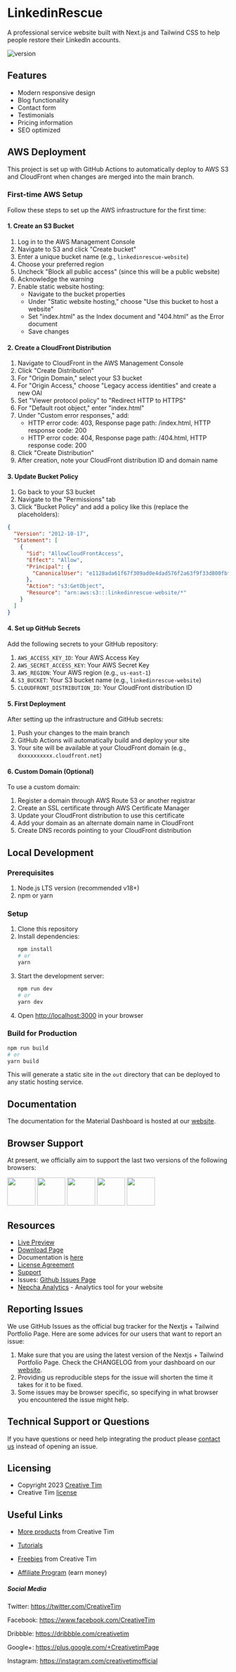 # LinkedinRescue

A professional service website built with Next.js and Tailwind CSS to help people restore their LinkedIn accounts.

![version](https://img.shields.io/badge/version-1.0.0-blue.svg)

## Features

- Modern responsive design
- Blog functionality
- Contact form
- Testimonials
- Pricing information
- SEO optimized

## AWS Deployment

This project is set up with GitHub Actions to automatically deploy to AWS S3 and CloudFront when changes are merged into the main branch.

### First-time AWS Setup

Follow these steps to set up the AWS infrastructure for the first time:

#### 1. Create an S3 Bucket

1. Log in to the AWS Management Console
2. Navigate to S3 and click "Create bucket"
3. Enter a unique bucket name (e.g., `linkedinrescue-website`)
4. Choose your preferred region
5. Uncheck "Block all public access" (since this will be a public website)
6. Acknowledge the warning
7. Enable static website hosting:
   - Navigate to the bucket properties
   - Under "Static website hosting," choose "Use this bucket to host a website"
   - Set "index.html" as the Index document and "404.html" as the Error document
   - Save changes

#### 2. Create a CloudFront Distribution

1. Navigate to CloudFront in the AWS Management Console
2. Click "Create Distribution"
3. For "Origin Domain," select your S3 bucket
4. For "Origin Access," choose "Legacy access identities" and create a new OAI
5. Set "Viewer protocol policy" to "Redirect HTTP to HTTPS"
6. For "Default root object," enter "index.html"
7. Under "Custom error responses," add:
   - HTTP error code: 403, Response page path: /index.html, HTTP response code: 200
   - HTTP error code: 404, Response page path: /404.html, HTTP response code: 200
8. Click "Create Distribution"
9. After creation, note your CloudFront distribution ID and domain name

#### 3. Update Bucket Policy

1. Go back to your S3 bucket
2. Navigate to the "Permissions" tab
3. Click "Bucket Policy" and add a policy like this (replace the placeholders):

```json
{
  "Version": "2012-10-17",
  "Statement": [
    {
      "Sid": "AllowCloudFrontAccess",
      "Effect": "Allow",
      "Principal": {
        "CanonicalUser": "e1128ada61f67f309ad0e4dad576f2a63f9f33d800fbf5a372cba994ffceef59f4599f163d8d2f253b867c4543741083"
      },
      "Action": "s3:GetObject",
      "Resource": "arn:aws:s3:::linkedinrescue-website/*"
    }
  ]
}
```

#### 4. Set up GitHub Secrets

Add the following secrets to your GitHub repository:

1. `AWS_ACCESS_KEY_ID`: Your AWS Access Key
2. `AWS_SECRET_ACCESS_KEY`: Your AWS Secret Key
3. `AWS_REGION`: Your AWS region (e.g., `us-east-1`)
4. `S3_BUCKET`: Your S3 bucket name (e.g., `linkedinrescue-website`)
5. `CLOUDFRONT_DISTRIBUTION_ID`: Your CloudFront distribution ID

#### 5. First Deployment

After setting up the infrastructure and GitHub secrets:

1. Push your changes to the main branch
2. GitHub Actions will automatically build and deploy your site
3. Your site will be available at your CloudFront domain (e.g., `dxxxxxxxxxx.cloudfront.net`)

#### 6. Custom Domain (Optional)

To use a custom domain:

1. Register a domain through AWS Route 53 or another registrar
2. Create an SSL certificate through AWS Certificate Manager
3. Update your CloudFront distribution to use this certificate
4. Add your domain as an alternate domain name in CloudFront
5. Create DNS records pointing to your CloudFront distribution

## Local Development

### Prerequisites

1. Node.js LTS version (recommended v18+)
2. npm or yarn

### Setup

1. Clone this repository
2. Install dependencies:
   ```bash
   npm install
   # or
   yarn
   ```
3. Start the development server:
   ```bash
   npm run dev
   # or
   yarn dev
   ```
4. Open [http://localhost:3000](http://localhost:3000) in your browser

### Build for Production

```bash
npm run build
# or
yarn build
```

This will generate a static site in the `out` directory that can be deployed to any static hosting service.

## Documentation

The documentation for the Material Dashboard is hosted at our [website](https://www.material-tailwind.com/docs/react/installation?ref=readme-ntpp).

## Browser Support

At present, we officially aim to support the last two versions of the following browsers:

<img src="https://s3.amazonaws.com/creativetim_bucket/github/browser/chrome.png" width="64" height="64"> <img src="https://s3.amazonaws.com/creativetim_bucket/github/browser/firefox.png" width="64" height="64"> <img src="https://s3.amazonaws.com/creativetim_bucket/github/browser/edge.png" width="64" height="64"> <img src="https://s3.amazonaws.com/creativetim_bucket/github/browser/safari.png" width="64" height="64"> <img src="https://s3.amazonaws.com/creativetim_bucket/github/browser/opera.png" width="64" height="64">

## Resources

- [Live Preview](https://demos.creative-tim.com/nextjs-tailwind-portfolio-page?ref=readme-ntpp)
- [Download Page](https://www.creative-tim.com/product/nextjs-tailwind-portfolio-page?ref=readme-ntpp)
- Documentation is [here](https://www.material-tailwind.com/docs/react/installation?ref=readme-ntpp)
- [License Agreement](https://www.creative-tim.com/license?ref=readme-ntpp)
- [Support](https://www.creative-tim.com/contact-us?ref=readme-ntpp)
- Issues: [Github Issues Page](https://github.com/creativetimofficial/nextjs-tailwind-portfolio-page/issues)
- [Nepcha Analytics](https://nepcha.com?ref=readme) - Analytics tool for your website

## Reporting Issues

We use GitHub Issues as the official bug tracker for the Nextjs + Tailwind Portfolio Page. Here are some advices for our users that want to report an issue:

1. Make sure that you are using the latest version of the Nextjs + Tailwind Portfolio Page. Check the CHANGELOG from your dashboard on our [website](https://www.creative-tim.com/product/nextjs-tailwind-portfolio-page?ref=readme-ntpp).
2. Providing us reproducible steps for the issue will shorten the time it takes for it to be fixed.
3. Some issues may be browser specific, so specifying in what browser you encountered the issue might help.

## Technical Support or Questions

If you have questions or need help integrating the product please [contact us](https://www.creative-tim.com/contact-us?ref=readme-ntpp) instead of opening an issue.

## Licensing

- Copyright 2023 [Creative Tim](https://www.creative-tim.com?ref=readme-ntpp)
- Creative Tim [license](https://www.creative-tim.com/license?ref=readme-ntpp)

## Useful Links

- [More products](https://www.creative-tim.com/templates?ref=readme-ntpp) from Creative Tim

- [Tutorials](https://www.youtube.com/channel/UCVyTG4sCw-rOvB9oHkzZD1w)

- [Freebies](https://www.creative-tim.com/bootstrap-themes/free?ref=readme-ntpp) from Creative Tim

- [Affiliate Program](https://www.creative-tim.com/affiliates/new?ref=readme-ntpp) (earn money)

##### Social Media

Twitter: <https://twitter.com/CreativeTim>

Facebook: <https://www.facebook.com/CreativeTim>

Dribbble: <https://dribbble.com/creativetim>

Google+: <https://plus.google.com/+CreativetimPage>

Instagram: <https://instagram.com/creativetimofficial>
